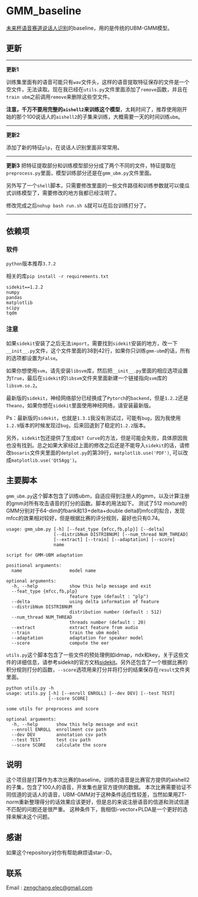 # GMM_baseline
[未来杯语音赛道说话人识别](https://ai.futurelab.tv/contest_detail/2)的baseline，用的是传统的UBM-GMM模型。

## 更新

-----------------------

**更新1**

训练集里面有的语音可能只有`wav`文件头，这样的语音提取特征保存的文件是一个空文件，无法读取。现在我已经在`utils.py`文件里面添加了`remove`函数，并且在`train ubm`之前调用`remove`来删除这些空文件。

**注意，千万不要用完整的`aishell2`来训练这个模型**，太耗时间了，推荐使用刚开始的那个100说话人的`aishell2`的子集来训练，大概需要一天的时间训练`ubm`。

-----------------------------------

**更新2**

添加了新的特征`plp`，在说话人识别里面非常常用。

---------------------------------

**更新3**
把特征提取部分和训练模型部分分成了两个不同的文件，特征提取在`preprocess.py`里面，模型训练部分还是在`gmm_ubm.py`文件里面。

另外写了一个`shell`脚本，只需要修改里面的一些文件路径和训练参数就可以傻瓜式训练模型了，需要修改的地方我都已经注明了。

修改完成之后`nohup bash run.sh &`就可以在后台训练打分了。

------------------------

## 依赖项

### 软件
`python`版本推荐`3.7.2`

相关的库`pip install -r requirements.txt`

```
sidekit==1.2.2
numpy
pandas
matplotlib
scipy
tqdm
```

### 注意
如果`sidekit`安装了之后无法`import`，需要找到`sidekit`安装的地方，改一下`__init__.py`文件，这个文件里面的38到42行，如果你只训练`gmm-ubm`的话，所有的选项都设置为`False`。

如果你想使用`svm`，请先安装`libsvm`库，然后把`__init__.py`里面的相应选项设置为`True`，最后在`sidekit`的`libsvm`文件夹里面新建一个链接指向`svm`库的`libsvm.so.2`。

最新版的`sidekit`，神经网络部分已经换成了`Pytorch`的`backend`，但是`1.2.2`还是`Theano`，如果你想在`sidekit`里面使用神经网络，请安装最新版。

Ps：最新版的`sidekit`，也就是`1.3.1`我没有测试过，可能有`bug`，因为我使用`1.2.9`版本的时候发现过`bug`，后来回退到了稳定的`1.2.2`版本。

另外，`sidekit`包还提供了生成`DET Curve`的方法，但是可能会失败，具体原因我也没有找到。总之如果大家经过上面的修改之后还是不能导入`sidekit`的话，请修改`bosaris`文件夹里面的`detplot.py`的第39行，`matplotlib.use('PDF')`, 可以改成`matplotlib.use('Qt5Agg')`。

## 主要脚本
`gmm_ubm.py`这个脚本包含了训练ubm，自适应得到注册人的gmm，以及计算注册的gmm对所有攻击语音的打分的函数。脚本的用法如下。
测试了512 mixture的GMM分别对于64-dim的fbank和13+delta+double delta的mfcc的拟合，发现mfcc的效果相对较好，但是根据比赛的评分规则，最好也只有0.74。
```
usage: gmm_ubm.py [-h] [--feat_type {mfcc,fb,plp}] [--delta]
                  [--distribNum DISTRIBNUM] [--num_thread NUM_THREAD]
                  [--extract] [--train] [--adaptation] [--score]
                  name

script for GMM-UBM adaptation

positional arguments:
  name                  model name

optional arguments:
  -h, --help            show this help message and exit
  --feat_type {mfcc,fb,plp}
                        feature type (default : "plp")
  --delta               using delta information of feature
  --distribNum DISTRIBNUM
                        distribution number (default : 512)
  --num_thread NUM_THREAD
                        threads number (default : 20)
  --extract             extract feature from audio
  --train               train the ubm model
  --adaptation          adaptation for speaker model
  --score               compute the eer
```

`utils.py`这个脚本包含了一些文件的预处理例如idmap，ndx和key，关于这些文件的详细信息，请参考sidekit的官方文档[sidekit](https://projets-lium.univ-lemans.fr/sidekit/_downloads/sidekit.pdf)。另外还包含了一个根据比赛的积分规则打分的函数，`--score`选项用来打分并将打分的结果保存在`result`文件夹里面。
```
python utils.py -h
usage: utils.py [-h] [--enroll ENROLL] [--dev DEV] [--test TEST]
                [--score SCORE]

some utils for preprocess and score

optional arguments:
  -h, --help       show this help message and exit
  --enroll ENROLL  enrollment csv path
  --dev DEV        annotation csv path
  --test TEST      test csv path
  --score SCORE    calculate the score
```

## 说明
这个项目是打算作为本次比赛的baseline。训练的语音是比赛官方提供的aishell2的子集，包含了100人的语音，开发集也是官方提供的数据。
本次比赛需要验证不同信道的说话人的语音，UBM-GMM对于这种条件适应性较差，当然如果用ZT-norm重新整理得分的话效果应该更好，但是总的来说注册语音的信道和测试信道不匹配的问题还是很严重。
这种条件下，我相信i-vector+PLDA是一个更好的选择来解决这个问题。

## 感谢
如果这个repository对你有帮助麻烦请star:-D。

## 联系
Email : <zengchang.elec@gmail.com>
